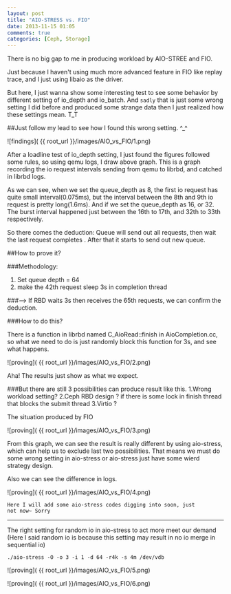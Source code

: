 ```yaml
---
layout: post
title: "AIO-STRESS vs. FIO"
date: 2013-11-15 01:05
comments: true
categories: [Ceph, Storage]
---
```

There is no big gap to me in producing workload by AIO-STREE and FIO.

Just because I haven't using much more advanced feature in FIO like replay trace, and I just using libaio as the driver.

But here, I just wanna show some interesting test to see some behavior by different setting of io_depth and io_batch. And <code>sadly</code> that is just some wrong setting I did before and produced some strange data then I just realized how these settings mean. T_T

##Just follow my lead to see how I found this wrong setting. ^_^

![findings]( {{ root_url }}/images/AIO_vs_FIO/1.png)

After a loadline test of io_depth setting, I just found the figures followed some rules, so using qemu logs, I draw above graph. This is a graph recording the io request intervals sending from qemu to librbd, and catched in librbd logs.

As we can see, when we set the queue_depth as 8, the first io request has quite small interval(0.075ms), but the interval between the 8th and 9th io request is pretty long(1.6ms). And if we set the queue_depth as 16, or 32. The burst interval happened just between the 16th to 17th, and 32th to 33th respectively.

So there comes the deduction:
Queue will send out all requests, then wait the last request completes . After that it starts to send out new queue.

##How to prove it?

###Methodology:
   1. Set queue depth = 64
   2. make the 42th request sleep 3s in completion thread

###--> If RBD waits 3s then receives the 65th requests, we can confirm the deduction. 

###How to do this?

There is a function in librbd named C_AioRead::finish in AioCompletion.cc, so what we need to do is just randomly block this function for 3s, and see what happens.

![proving]( {{ root_url }}/images/AIO_vs_FIO/2.png)

Aha! The results just show as what we expect.

###But there are still 3 possibilities can produce result like this.
1.Wrong workload setting?
2.Ceph RBD design ?  if there is some lock in finish thread that blocks the submit thread
3.Virtio ? 

The situation produced by FIO

![proving]( {{ root_url }}/images/AIO_vs_FIO/3.png)

From this graph, we can see the result is really different by using aio-stress, which can help us to exclude last two possibilities. That means we must do some wrong setting in aio-stress or aio-stress just have some wierd strategy design.

Also we can see the difference in logs.

![proving]( {{ root_url }}/images/AIO_vs_FIO/4.png)

<code>Here I will add some aio-stress codes digging into soon, just not now~ Sorry</code>
<hr>
The right setting for random io in aio-stress to act more meet our demand (Here I said random io is because this setting may result in no io merge in sequential io)

``` console
./aio-stress -O -o 3 -i 1 -d 64 -r4k -s 4m /dev/vdb
```

![proving]( {{ root_url }}/images/AIO_vs_FIO/5.png)

![proving]( {{ root_url }}/images/AIO_vs_FIO/6.png)

 
